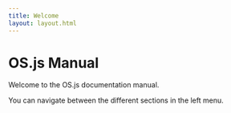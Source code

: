 ```yaml
---
title: Welcome
layout: layout.html
---
```


# OS.js Manual

Welcome to the OS.js documentation manual.

You can navigate between the different sections in the left menu.
